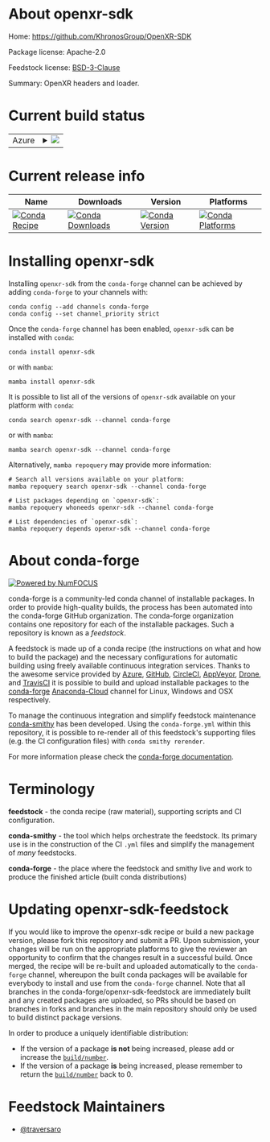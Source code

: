 About openxr-sdk
================

Home: https://github.com/KhronosGroup/OpenXR-SDK

Package license: Apache-2.0

Feedstock license: [BSD-3-Clause](https://github.com/conda-forge/openxr-sdk-feedstock/blob/main/LICENSE.txt)

Summary: OpenXR headers and loader.

Current build status
====================


<table>
    
  <tr>
    <td>Azure</td>
    <td>
      <details>
        <summary>
          <a href="https://dev.azure.com/conda-forge/feedstock-builds/_build/latest?definitionId=12217&branchName=main">
            <img src="https://dev.azure.com/conda-forge/feedstock-builds/_apis/build/status/openxr-sdk-feedstock?branchName=main">
          </a>
        </summary>
        <table>
          <thead><tr><th>Variant</th><th>Status</th></tr></thead>
          <tbody><tr>
              <td>linux_64</td>
              <td>
                <a href="https://dev.azure.com/conda-forge/feedstock-builds/_build/latest?definitionId=12217&branchName=main">
                  <img src="https://dev.azure.com/conda-forge/feedstock-builds/_apis/build/status/openxr-sdk-feedstock?branchName=main&jobName=linux&configuration=linux%20linux_64_" alt="variant">
                </a>
              </td>
            </tr><tr>
              <td>win_64</td>
              <td>
                <a href="https://dev.azure.com/conda-forge/feedstock-builds/_build/latest?definitionId=12217&branchName=main">
                  <img src="https://dev.azure.com/conda-forge/feedstock-builds/_apis/build/status/openxr-sdk-feedstock?branchName=main&jobName=win&configuration=win%20win_64_" alt="variant">
                </a>
              </td>
            </tr>
          </tbody>
        </table>
      </details>
    </td>
  </tr>
</table>

Current release info
====================

| Name | Downloads | Version | Platforms |
| --- | --- | --- | --- |
| [![Conda Recipe](https://img.shields.io/badge/recipe-openxr--sdk-green.svg)](https://anaconda.org/conda-forge/openxr-sdk) | [![Conda Downloads](https://img.shields.io/conda/dn/conda-forge/openxr-sdk.svg)](https://anaconda.org/conda-forge/openxr-sdk) | [![Conda Version](https://img.shields.io/conda/vn/conda-forge/openxr-sdk.svg)](https://anaconda.org/conda-forge/openxr-sdk) | [![Conda Platforms](https://img.shields.io/conda/pn/conda-forge/openxr-sdk.svg)](https://anaconda.org/conda-forge/openxr-sdk) |

Installing openxr-sdk
=====================

Installing `openxr-sdk` from the `conda-forge` channel can be achieved by adding `conda-forge` to your channels with:

```
conda config --add channels conda-forge
conda config --set channel_priority strict
```

Once the `conda-forge` channel has been enabled, `openxr-sdk` can be installed with `conda`:

```
conda install openxr-sdk
```

or with `mamba`:

```
mamba install openxr-sdk
```

It is possible to list all of the versions of `openxr-sdk` available on your platform with `conda`:

```
conda search openxr-sdk --channel conda-forge
```

or with `mamba`:

```
mamba search openxr-sdk --channel conda-forge
```

Alternatively, `mamba repoquery` may provide more information:

```
# Search all versions available on your platform:
mamba repoquery search openxr-sdk --channel conda-forge

# List packages depending on `openxr-sdk`:
mamba repoquery whoneeds openxr-sdk --channel conda-forge

# List dependencies of `openxr-sdk`:
mamba repoquery depends openxr-sdk --channel conda-forge
```


About conda-forge
=================

[![Powered by
NumFOCUS](https://img.shields.io/badge/powered%20by-NumFOCUS-orange.svg?style=flat&colorA=E1523D&colorB=007D8A)](https://numfocus.org)

conda-forge is a community-led conda channel of installable packages.
In order to provide high-quality builds, the process has been automated into the
conda-forge GitHub organization. The conda-forge organization contains one repository
for each of the installable packages. Such a repository is known as a *feedstock*.

A feedstock is made up of a conda recipe (the instructions on what and how to build
the package) and the necessary configurations for automatic building using freely
available continuous integration services. Thanks to the awesome service provided by
[Azure](https://azure.microsoft.com/en-us/services/devops/), [GitHub](https://github.com/),
[CircleCI](https://circleci.com/), [AppVeyor](https://www.appveyor.com/),
[Drone](https://cloud.drone.io/welcome), and [TravisCI](https://travis-ci.com/)
it is possible to build and upload installable packages to the
[conda-forge](https://anaconda.org/conda-forge) [Anaconda-Cloud](https://anaconda.org/)
channel for Linux, Windows and OSX respectively.

To manage the continuous integration and simplify feedstock maintenance
[conda-smithy](https://github.com/conda-forge/conda-smithy) has been developed.
Using the ``conda-forge.yml`` within this repository, it is possible to re-render all of
this feedstock's supporting files (e.g. the CI configuration files) with ``conda smithy rerender``.

For more information please check the [conda-forge documentation](https://conda-forge.org/docs/).

Terminology
===========

**feedstock** - the conda recipe (raw material), supporting scripts and CI configuration.

**conda-smithy** - the tool which helps orchestrate the feedstock.
                   Its primary use is in the construction of the CI ``.yml`` files
                   and simplify the management of *many* feedstocks.

**conda-forge** - the place where the feedstock and smithy live and work to
                  produce the finished article (built conda distributions)


Updating openxr-sdk-feedstock
=============================

If you would like to improve the openxr-sdk recipe or build a new
package version, please fork this repository and submit a PR. Upon submission,
your changes will be run on the appropriate platforms to give the reviewer an
opportunity to confirm that the changes result in a successful build. Once
merged, the recipe will be re-built and uploaded automatically to the
`conda-forge` channel, whereupon the built conda packages will be available for
everybody to install and use from the `conda-forge` channel.
Note that all branches in the conda-forge/openxr-sdk-feedstock are
immediately built and any created packages are uploaded, so PRs should be based
on branches in forks and branches in the main repository should only be used to
build distinct package versions.

In order to produce a uniquely identifiable distribution:
 * If the version of a package **is not** being increased, please add or increase
   the [``build/number``](https://docs.conda.io/projects/conda-build/en/latest/resources/define-metadata.html#build-number-and-string).
 * If the version of a package **is** being increased, please remember to return
   the [``build/number``](https://docs.conda.io/projects/conda-build/en/latest/resources/define-metadata.html#build-number-and-string)
   back to 0.

Feedstock Maintainers
=====================

* [@traversaro](https://github.com/traversaro/)

